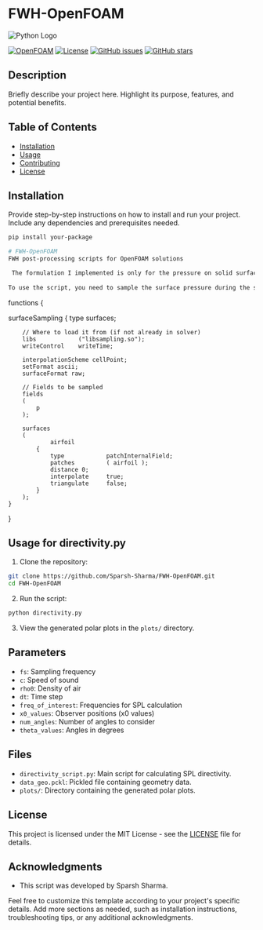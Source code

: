 # FWH-OpenFOAM

![Python Logo](https://www.python.org/static/community_logos/python-logo.png)


[![OpenFOAM](https://img.shields.io/badge/OpenFOAM-v2106-blue.svg)](http://www.openfoam.com/)
[![License](https://img.shields.io/badge/License-MIT-blue.svg)](LICENSE)
[![GitHub issues](https://img.shields.io/github/issues/your-username/your-repo)](https://github.com/your-username/your-repo/issues)
[![GitHub stars](https://img.shields.io/github/stars/your-username/your-repo)](https://github.com/your-username/your-repo/stargazers)

## Description

Briefly describe your project here. Highlight its purpose, features, and potential benefits.

## Table of Contents

- [Installation](#installation)
- [Usage](#usage)
- [Contributing](#contributing)
- [License](#license)

## Installation

Provide step-by-step instructions on how to install and run your project. Include any dependencies and prerequisites needed.

```bash
pip install your-package

# FWH-OpenFOAM
FWH post-processing scripts for OpenFOAM solutions

 The formulation I implemented is only for the pressure on solid surfaces though and does not include convection. 
 
To use the script, you need to sample the surface pressure during the simulation. Use this function in OpenFOAM:


```
functions
{

  surfaceSampling
    {
        type surfaces;

        // Where to load it from (if not already in solver)
        libs            ("libsampling.so");
        writeControl    writeTime;

        interpolationScheme cellPoint;
        setFormat ascii;
        surfaceFormat raw;

        // Fields to be sampled
        fields
        (
            p
        );

        surfaces
        (
                airfoil
            {
                type            patchInternalField;
                patches         ( airfoil );
                distance 0;
                interpolate     true;
                triangulate     false;
            }
        );
    }
}




## Usage for directivity.py

1. Clone the repository:

```bash
git clone https://github.com/Sparsh-Sharma/FWH-OpenFOAM.git
cd FWH-OpenFOAM
```

2. Run the script:

```bash
python directivity.py
```

3. View the generated polar plots in the `plots/` directory.

## Parameters

- `fs`: Sampling frequency
- `c`: Speed of sound
- `rho0`: Density of air
- `dt`: Time step
- `freq_of_interest`: Frequencies for SPL calculation
- `x0_values`: Observer positions (x0 values)
- `num_angles`: Number of angles to consider
- `theta_values`: Angles in degrees

## Files

- `directivity_script.py`: Main script for calculating SPL directivity.
- `data_geo.pckl`: Pickled file containing geometry data.
- `plots/`: Directory containing the generated polar plots.

## License

This project is licensed under the MIT License - see the [LICENSE](LICENSE) file for details.

## Acknowledgments

- This script was developed by Sparsh Sharma.

Feel free to customize this template according to your project's specific details. Add more sections as needed, such as installation instructions, troubleshooting tips, or any additional acknowledgments.
